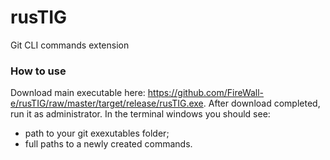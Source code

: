 # rusTIG
Git CLI commands extension
### How to use
Download main executable here: https://github.com/FireWall-e/rusTIG/raw/master/target/release/rusTIG.exe.
After download completed, run it as administrator.
In the terminal windows you should see:
- path to your git exexutables folder;
- full paths to a newly created commands.

